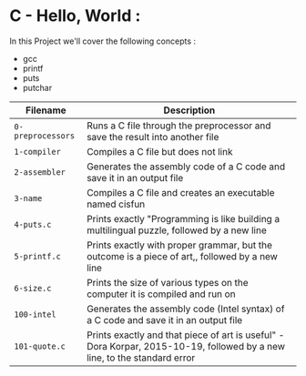 # C - Hello, World :
In this Project we'll cover the following concepts :

* gcc
* printf
* puts
* putchar

| Filename | Description |
| --- | --- |
| `0-preprocessors` | Runs a C file through the preprocessor and save the result into another file |
| `1-compiler` | Compiles a C file but does not link |
|`2-assembler` | Generates the assembly code of a C code and save it in an output file |
|`3-name`| Compiles a C file and creates an executable named cisfun |
|`4-puts.c`| Prints exactly "Programming is like building a multilingual puzzle, followed by a new line |
|`5-printf.c`| Prints exactly with proper grammar, but the outcome is a piece of art,, followed by a new line |
|`6-size.c`| Prints the size of various types on the computer it is compiled and run on |
|`100-intel`| Generates the assembly code (Intel syntax) of a C code and save it in an output file |
|`101-quote.c`| Prints exactly and that piece of art is useful" - Dora Korpar, 2015-10-19, followed by a new line, to the standard error |
